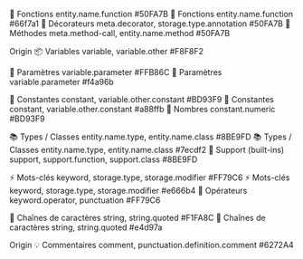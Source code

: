 
🔧 Fonctions	entity.name.function	#50FA7B
🔧 Fonctions	entity.name.function	#66f7a1
🎀 Décorateurs	meta.decorator, storage.type.annotation	#50FA7B
🧱 Méthodes	meta.method-call, entity.name.method	#50FA7B

Origin
📦 Variables	variable, variable.other	#F8F8F2

🎯 Paramètres	variable.parameter	#FFB86C
🎯 Paramètres	variable.parameter	#f4a96b

🧠 Constantes	constant, variable.other.constant	#BD93F9
🧠 Constantes	constant, variable.other.constant	#a88ffb
📏 Nombres	constant.numeric	#BD93F9


📚 Types / Classes	entity.name.type, entity.name.class	#8BE9FD
📚 Types / Classes	entity.name.type, entity.name.class	#7ecdf2
🧩 Support (built-ins)	support, support.function, support.class	#8BE9FD

⚡ Mots-clés	keyword, storage.type, storage.modifier	#FF79C6
⚡ Mots-clés	keyword, storage.type, storage.modifier	#e666b4
🔣 Opérateurs	keyword.operator, punctuation	#FF79C6

💬 Chaînes de caractères	string, string.quoted	#F1FA8C
💬 Chaînes de caractères	string, string.quoted	#e4d97a

Origin
💡 Commentaires	comment, punctuation.definition.comment	#6272A4


